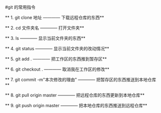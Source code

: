 #git 的常用指令

** 1. git clone 地址 ———— 下载远程仓库的东西**

** 2. cd 文件夹名 ———— 打开文件夹**

** 3. ls ———— 显示当前文件夹的东西**

** 4. git status ———— 显示当前文件夹的改动情况**

** 5. git add . ———— 把工作区的东西推到暂存区**

** 6. git checkout . ———— 取消我在工作区的修改**

** 7. git commit -m"本次修改的理由" ———— 把暂存区的东西推送到本地仓库**

** 8. git pull origin master ———— 把远程仓库的东西更新到本地仓库**

** 9. git push origin master ———— 把本地仓库的东西推送到远程仓库**